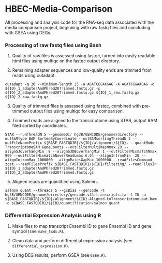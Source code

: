 # HBEC-Media-Comparison

All processing and analysis code for the RNA-seq data associated with the media comparison project, beginning with raw fastq files and concluding with GSEA using DEGs.

### Processing of raw fastq files using Bash

1. Quality of raw files is assessed using fastqc, turned into easily readable html files using multiqc on the fastqc output directory.

2. Remaining adapter sequences and low-quality ends are trimmed from reads using cutadapt.

`cutadapt -q 20
--minimum-length 25
-a AGATCGGAAGAG
-A AGATCGGAAGAG
-o ${ID}_1_adapterAndPhred20Trimmed.fastq.gz
-p ${ID}_2_adapterAndPhred20Trimmed.fastq.gz
${ID}_1_raw.fastq.gz
${ID}_2_raw.fastq.gz`

3. Quality of trimmed files is assessed using fastqc, combined with pre-trimmed output files using multiqc for easy comparison.

4. Trimmed reads are aligned to the transcriptome using STAR, output BAM filed sorted by coordinates.

`STAR --runThreadN 5 --genomeDir hg38/GENCODE/genome/directory --outSAMtype BAM SortedByCoordinate --outBAMsortingThreadN 2 --outFileNamePrefix ${BASE_FASTQDIR}/${ID}/alignment/${ID}. --quantMode TranscriptomeSAM GeneCounts --outFilterMultimapNmax 20 --alignSJoverhangMin  8 --alignSJDBoverhangMin 1 --outFilterMismatchNmax 999 --outFilterMismatchNoverReadLmax 0.04 --alignIntronMin  20 --alignIntronMax 1000000 --alignMatesGapMax 1000000 --readFilesCommand zcat --readFilesPrefix ${BASE_FASTQDIR}/${ID}/filtering/ --readFilesIn ${ID}_1_adapterAndPhred20Trimmed.fastq.gz ${ID}_2_adapterAndPhred20Trimmed.fastq.gz`

5. Aligned reads are quantified using Salmon.

`salmon quant --threads 5 --gcBias --gencode -t hg38/GENCODE/genome/directory/gencode.v44.transcripts.fa -l IU -a ${BASE_FASTQDIR}/${ID}/alignment/${ID}.Aligned.toTranscriptome.out.bam -o ${BASE_FASTQDIR}/${ID}/quantification/salmon_quant`

### Differential Expression Analysis using R

1. Make files to map transcript Ensembl ID to gene Ensembl ID and gene symbol (see `make_txdb.R`).

2. Clean data and perform differential expression analysis (see `differential_expression.R`).

3. Using DEG results, perform GSEA (see `GSEA.R`).
